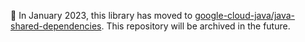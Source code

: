 :bus: In January 2023, this library has moved to
[google-cloud-java/java-shared-dependencies](
https://github.com/googleapis/google-cloud-java/tree/main/java-shared-dependencies).
This repository will be archived in the future.

